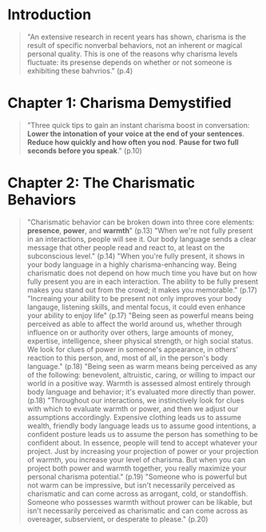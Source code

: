 # Introduction

> "An extensive research in recent years has shown, charisma is the result of specific nonverbal behaviors, not an inherent or magical personal quality. This is one of the reasons why charisma levels fluctuate: its presense depends on whether or not someone is exhibiting these bahvrios." (p.4)

# Chapter 1: Charisma Demystified

> "Three quick tips to gain an instant charisma boost in conversation: **Lower the intonation of your voice at the end of your sentences**. **Reduce how quickly and how often you nod**. **Pause for two full seconds before you speak**." (p.10)

# Chapter 2: The Charismatic Behaviors

> "Charismatic behavior can be broken down into three core elements: **presence**, **power**, and **warmth**" (p.13)
> "When we're not fully present in an interactions, people will see it. Our body language sends a clear message that other people read and react to, at least on the subconscious level." (p.14)
> "When you're fully present, it shows in your body language in a highly charisma-enhancing way. Being charismatic does not depend on how much time you have but on how fully present you are in each interaction. The ability to be fully present makes you stand out from the crowd; it makes you memorable." (p.17)
> "Increaing your ability to be present not only improves your body langauge, listening skills, and mental focus, it could even enhance your ability to enjoy life" (p.17)
> "Being seen as powerful means being perceived as able to affect the world around us, whether through influence on or authority over others, large amounts of money, expertise, intelligence, sheer physical strength, or high social status. We look for clues of power in someone's appearance, in others' reaction to this person, and, most of all, in the person's body language." (p.18)
> "Being seen as warm means being perceived as any of the following: benevolent, altruistic, caring, or willing to impact our world in a positive way. Warmth is assessed almost entirely through body language and behavior; it's evaluated more directly than power. (p.18)
> "Throughout our interactions, we instinctively look for clues with which to evaluate warmth or power, and then we adjust our assumptions accordingly. Expensive clothing leads us to assume wealth, friendly body language leads us to assume good intentions, a confident posture leads us to assume the person has something to be confident about. In essence, people will tend to accept whatever your project. Just by increasing your projection of power or your projection of warmth, you increase your level of charisma. But when you can project both power and warmth together, you really maximize your personal charisma potential." (p.19)
> "Someone who is powerful but not warm can be impressive, but isn't necessarily perceived as charismatic and can come across as arrogant, cold, or standoffish. Someone who possesses warmth without prower can be likable, but isn't necessarily perceived as charismatic and can come across as overeager, subservient, or desperate to please." (p.20)

